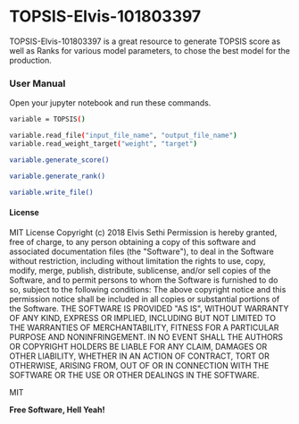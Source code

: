 # TOPSIS-Elvis-101803397



TOPSIS-Elvis-101803397 is a great resource to generate TOPSIS score as well as Ranks for various model parameters, to chose the best model for the production.


### User Manual

Open your jupyter notebook and run these commands.

```sh
variable = TOPSIS()
```

```sh
variable.read_file("input_file_name", "output_file_name")
variable.read_weight_target("weight", "target")
```

```sh
variable.generate_score()
```

```sh
variable.generate_rank()
```
```sh
variable.write_file()
```
#### License

MIT License
Copyright (c) 2018 Elvis Sethi
Permission is hereby granted, free of charge, to any person obtaining a copy
of this software and associated documentation files (the "Software"), to deal
in the Software without restriction, including without limitation the rights
to use, copy, modify, merge, publish, distribute, sublicense, and/or sell
copies of the Software, and to permit persons to whom the Software is
furnished to do so, subject to the following conditions:
The above copyright notice and this permission notice shall be included in all
copies or substantial portions of the Software.
THE SOFTWARE IS PROVIDED "AS IS", WITHOUT WARRANTY OF ANY KIND, EXPRESS OR
IMPLIED, INCLUDING BUT NOT LIMITED TO THE WARRANTIES OF MERCHANTABILITY,
FITNESS FOR A PARTICULAR PURPOSE AND NONINFRINGEMENT. IN NO EVENT SHALL THE
AUTHORS OR COPYRIGHT HOLDERS BE LIABLE FOR ANY CLAIM, DAMAGES OR OTHER
LIABILITY, WHETHER IN AN ACTION OF CONTRACT, TORT OR OTHERWISE, ARISING FROM,
OUT OF OR IN CONNECTION WITH THE SOFTWARE OR THE USE OR OTHER DEALINGS IN THE
SOFTWARE.

MIT


**Free Software, Hell Yeah!**

 

